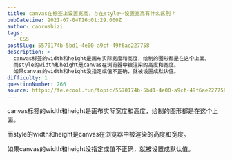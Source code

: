 ```yaml
---
title: canvas在标签上设置宽高，与在style中设置宽高有什么区别？
pubDatetime: 2021-07-04T16:01:29.000Z
author: caorushizi
tags:
  - CSS
postSlug: 5570174b-5bd1-4e00-a9cf-49f6ae227758
description: >-
  canvas标签的width和height是画布实际宽度和高度，绘制的图形都是在这个上面。
  而style的width和height是canvas在浏览器中被渲染的高度和宽度。
  如果canvas的width和height没指定或值不正确，就被设置成默认值。 
difficulty: 1
questionNumber: 266
source: https://fe.ecool.fun/topic/5570174b-5bd1-4e00-a9cf-49f6ae227758
---
```


canvas标签的width和height是画布实际宽度和高度，绘制的图形都是在这个上面。

而style的width和height是canvas在浏览器中被渲染的高度和宽度。

如果canvas的width和height没指定或值不正确，就被设置成默认值。
